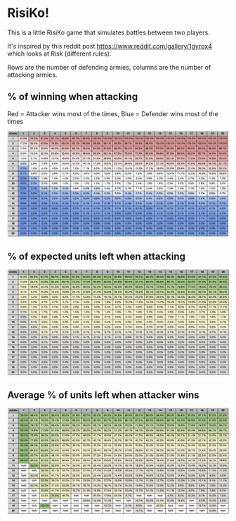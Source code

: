 # RisiKo!

This is a little RisiKo game that simulates battles between two players.

It's inspired by this reddit post https://www.reddit.com/gallery/1gyrpx4 which looks at Risk (different rules).

Rows are the number of defending armies, columns are the number of attacking armies.

## % of winning when attacking
Red = Attacker wins most of the times, Blue = Defender wins most of the times

![Winning Probability](resources/winning_probability.png)

## % of expected units left when attacking

![Expected Units Left](resources/expected_units_left.png)

## Average % of units left when attacker wins

![Units Left](resources/units_left.png)